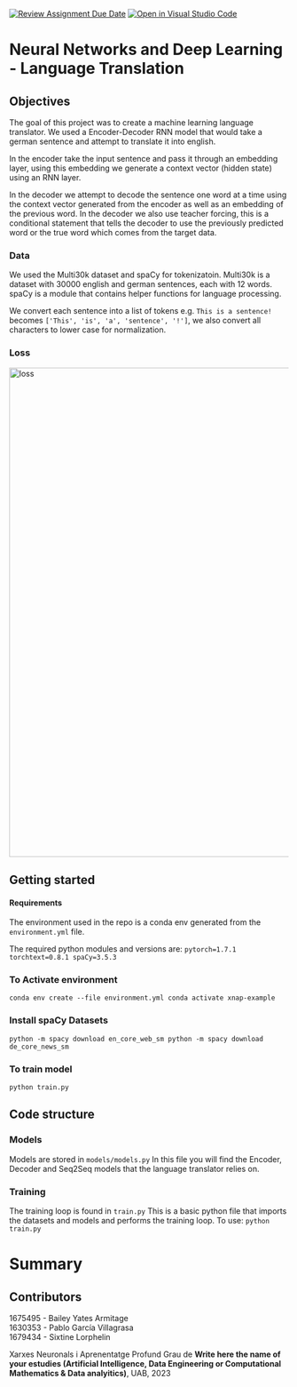 [![Review Assignment Due Date](https://classroom.github.com/assets/deadline-readme-button-24ddc0f5d75046c5622901739e7c5dd533143b0c8e959d652212380cedb1ea36.svg)](https://classroom.github.com/a/wT71nrpQ)
[![Open in Visual Studio Code](https://classroom.github.com/assets/open-in-vscode-718a45dd9cf7e7f842a935f5ebbe5719a5e09af4491e668f4dbf3b35d5cca122.svg)](https://classroom.github.com/online_ide?assignment_repo_id=11110476&assignment_repo_type=AssignmentRepo)

# Neural Networks and Deep Learning - Language Translation

## Objectives
The goal of this project was to create a machine learning language translator.
We used a Encoder-Decoder RNN model that would take a german sentence and attempt to translate it into english.

In the encoder take the input sentence and pass it through an embedding layer, using this embedding we generate a context vector (hidden state) using an RNN layer.

In the decoder we attempt to decode the sentence one word at a time using the context vector generated from the encoder as well as an embedding of the previous word. In the decoder we also use teacher forcing, this is a conditional statement that tells the decoder to use the previously predicted word or the true word which comes from the target data.

### Data
We used the Multi30k dataset and spaCy for tokenizatoin. 
Multi30k is a dataset with 30000 english and german sentences, each with 12 words.
spaCy is a module that contains helper functions for language processing.

We convert each sentence into a list of tokens e.g. `This is a sentence!` becomes `['This', 'is', 'a', 'sentence', '!']`, we also convert all characters to lower case for normalization.

### Loss
<img width="881" alt="loss" src="https://github.com/DCC-UAB/dlnn-project_ia-group_14/assets/31530319/437f5842-5492-453a-abbe-5307e1ad5f33">


## Getting started
#### Requirements
The environment used in the repo is a conda env generated from the `environment.yml` file.

The required python modules and versions are:
`
pytorch=1.7.1
torchtext=0.8.1
spaCy=3.5.3
`

### To Activate environment
`
conda env create --file environment.yml
conda activate xnap-example
`

### Install spaCy Datasets
`
python -m spacy download en_core_web_sm
python -m spacy download de_core_news_sm
`

### To train model
`python train.py`


## Code structure
### Models
Models are stored in `models/models.py`
In this file you will find the Encoder, Decoder and Seq2Seq models that the language translator relies on.

### Training
The training loop is found in `train.py`
This is a basic python file that imports the datasets and models and performs the training loop. 
To use:
`python train.py`


# Summary



## Contributors
1675495 - Bailey Yates Armitage\
1630353 - Pablo García Villagrasa\
1679434 - Sixtine Lorphelin


Xarxes Neuronals i Aprenentatge Profund
Grau de __Write here the name of your estudies (Artificial Intelligence, Data Engineering or Computational Mathematics & Data analyitics)__, 
UAB, 2023
